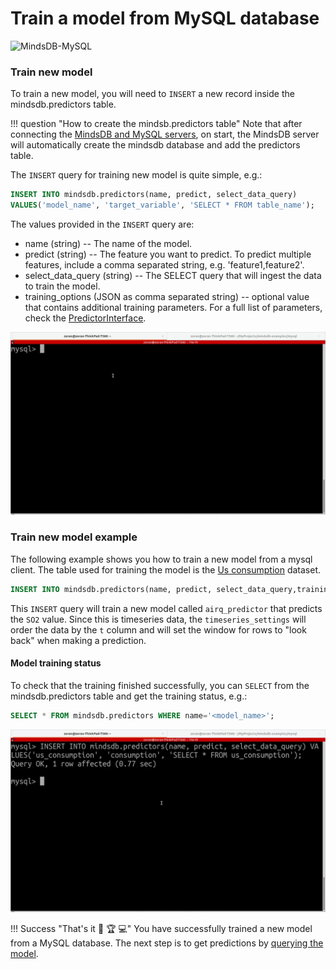 # Train a model from MySQL database

![MindsDB-MySQL](/assets/databases/mdb-mysql.png)

### Train new model

To train a new model, you will need to `INSERT` a new record inside the mindsdb.predictors table.

!!! question "How to create the mindsb.predictors table"
    Note that after connecting the [MindsDB and MySQL servers](/datasources/mysql/#mysql-client), on
    start, the MindsDB server will automatically create the mindsdb database and add the predictors table.

The `INSERT` query for training new model is quite simple, e.g.:

```sql
INSERT INTO mindsdb.predictors(name, predict, select_data_query)
VALUES('model_name', 'target_variable', 'SELECT * FROM table_name');
```

The values provided in the `INSERT` query are:

* name (string) -- The name of the model.
* predict (string) --  The feature you want to predict. To predict multiple features, include a comma separated string, e.g. 'feature1,feature2'.
* select_data_query (string) -- The SELECT query that will ingest the data to train the model.
* training_options (JSON as comma separated string) -- optional value that contains additional training parameters. For a full list of parameters, check the [PredictorInterface](/PredictorInterface/#learn).

![Train model from mySQL client](/assets/predictors/mysql-insert.gif)

### Train new model example

The following example shows you how to train a new model from a mysql client. The table used for training the model is the [Us consumption](https://github.com/robjhyndman/fpp2-package/blob/15916e4fe827d1b3dcf82785a4ace80107af5ddd/data-raw/usconsumption.csv) dataset.

```sql
INSERT INTO mindsdb.predictors(name, predict, select_data_query,training_options) VALUES ('airq_predictor', 'SO2', 'SELECT * FROM default.pollution_measurement', '{"timeseries_settings":{"order_by": ["Measurement date"], "window":20}}');
```

This `INSERT` query will train a new model called `airq_predictor` that predicts the `SO2` value. Since this is timeseries data, the `timeseries_settings` will order the data by the `t` column and will set the window for rows to "look back" when making a prediction.

#### Model training status

To check that the training finished successfully, you can `SELECT` from the mindsdb.predictors table and get the training status, e.g.:

```sql
SELECT * FROM mindsdb.predictors WHERE name='<model_name>';
```

![Training model status](/assets/predictors/mysql-status.gif)

!!! Success "That's it :tada: :trophy:  :computer:"
    You have successfully trained a new model from a MySQL database. The next step is to get predictions by [querying the model](/query/mysql).

